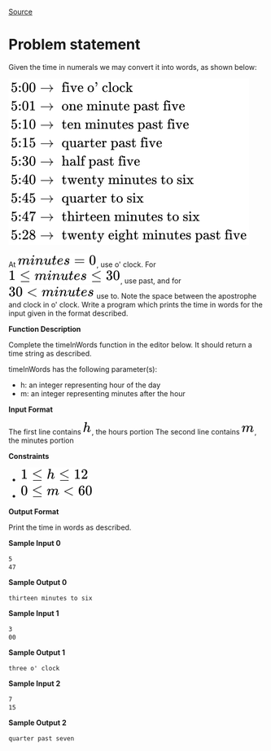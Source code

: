 [Source](https://www.hackerrank.com/challenges/the-time-in-words)
# Problem statement
Given the time in numerals we may convert it into words, as shown below:  



![](./Resources/Element1.svg)

At ![](./Resources/Element2.svg), use o' clock.  For ![](./Resources/Element3.svg), use past, and for ![](./Resources/Element4.svg) use to.  Note the space between the apostrophe and clock in o' clock.  Write a program which prints the time in words for the input given in the format described.  


**Function Description**

Complete the timeInWords function in the editor below.  It should return a time string as described.  

timeInWords has the following parameter(s):  


* h: an integer representing hour of the day  
* m: an integer representing minutes after the hour   





**Input Format**


The first line contains ![](./Resources/Element5.svg), the hours portion 
The second line contains ![](./Resources/Element6.svg), the minutes portion  





**Constraints**



* ![](./Resources/Element7.svg)
* ![](./Resources/Element8.svg)





**Output Format**


Print the time in words as described.





**Sample Input 0**


```
5
47
```





**Sample Output 0**


```
thirteen minutes to six
```





**Sample Input 1**


```
3
00
```





**Sample Output 1**


```
three o' clock
```





**Sample Input 2**


```
7
15
```





**Sample Output 2**


```
quarter past seven
```





